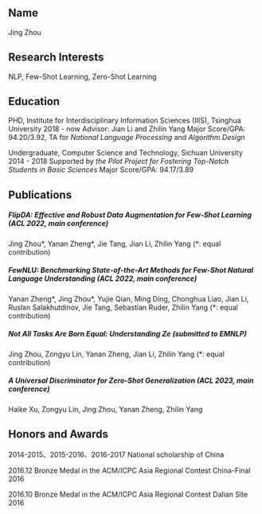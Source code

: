 ## Name
Jing Zhou

## Research Interests
NLP, Few-Shot Learning, Zero-Shot Learning

## Education
PHD, Institute for Interdisciplinary Information Sciences (IIIS), Tsinghua University 2018 - now
Advisor: Jian Li and Zhilin Yang
Major Score/GPA: 94.20/3.92, TA for _National Language Processing_ and _Algorithm Design_

Undergraduate, Computer Science and Technology, Sichuan University 2014 - 2018
Supported by _the Pilot Project for Fostering Top-Notch Students in Basic Sciences_
Major Score/GPA: 94.17/3.89

## Publications
##### FlipDA: Effective and Robust Data Augmentation for Few-Shot Learning (ACL 2022, main conference)
Jing Zhou*, Yanan Zheng*, Jie Tang, Jian Li, Zhilin Yang (*: equal contribution)

##### FewNLU: Benchmarking State-of-the-Art Methods for Few-Shot Natural Language Understanding (ACL 2022, main conference)
Yanan Zheng*, Jing Zhou*, Yujie Qian, Ming Ding, Chonghua Liao, Jian Li, Ruslan Salakhutdinov, Jie Tang, Sebastian
Ruder, Zhilin Yang (*: equal contribution)

##### Not All Tasks Are Born Equal: Understanding Ze (submitted to EMNLP)
Jing Zhou, Zongyu Lin, Yanan Zheng, Jian Li, Zhilin Yang (*: equal contribution)

##### A Universal Discriminator for Zero-Shot Generalization (ACL 2023, main conference)
Haike Xu, Zongyu Lin, Jing Zhou, Yanan Zheng, Zhilin Yang

## Honors and Awards
2014-2015、2015-2016、2016-2017 National scholarship of China

2016.12 Bronze Medal in the ACM/ICPC Asia Regional Contest China-Final 2016

2016.10 Bronze Medal in the ACM/ICPC Asia Regional Contest Dalian Site 2016
